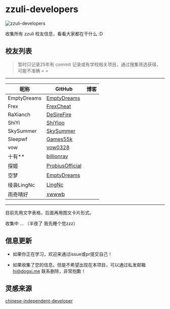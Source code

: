 # zzuli-developers

![zzuli-developers](https://socialify.git.ci/dogxii/zzuli-developers/image?custom_language=GitHub&description=1&font=Source+Code+Pro&issues=1&language=1&logo=https%3A%2F%2Fkys.zzuli.edu.cn%2Fauthentication%2Fpublic%2FgetImg%3Fpath%3D%255C2025%255C9%255C1758306251136.jpg&name=1&pattern=Plus&pulls=1&stargazers=1&theme=Auto)

收集所有 zzuli 校友信息，看看大家都在干什么 :D

## 校友列表

> 暂时只记录25年有 commit 记录或有学校相关项目，通过搜集筛选获得，可能不准确 = =

---

| 昵称        | GitHub                                                | 博客 |
| ----------- | ----------------------------------------------------- | ---- |
| EmptyDreams | [EmptyDreams](https://github.com/EmptyDreams)         |      |
| Frex        | [FrexCheat](https://github.com/FrexCheat)             |      |
| RaXianch    | [DeSireFire](https://github.com/DeSireFire)           |      |
| ShiYi       | [ShiYioo](https://github.com/ShiYioo)                 |      |
| SkySummer   | [SkySummer](https://github.com/SkySummer)             |      |
| Sleepwf     | [Games55k](https://github.com/Games55k)               |      |
| vow         | [vow0328](https://github.com/vow0328)                 |      |
| 十有\*\*    | [billionray](https://github.com/billionray)           |      |
| 探姬        | [ProbiusOfficial](https://github.com/ProbiusOfficial) |      |
| 空梦        | [EmptyDreams](https://github.com/EmptyDreams)         |      |
| 绫袅LingNc  | [LingNc](https://github.com/LingNc)                   |      |
| 雨奇晴好    | [xwwwb](https://github.com/xwwwb)                     |      |

---

目前先用文字表格，后面再用图文卡片形式。

收集中 ... （半夜了 我先睡个觉zzz）

## 信息更新

- 如果你正在学习，欢迎来通过issue或pr提交自己！

- 如果收集了您的信息，但是不希望出现在本项目，可以通过私发邮箱 hi@dogxi.me 联系删除，非常抱歉！

## 灵感来源

[chinese-independent-developer](https://github.com/1c7/chinese-independent-developer)
